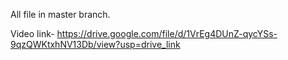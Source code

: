 All file in master branch.

Video link- https://drive.google.com/file/d/1VrEg4DUnZ-qycYSs-9qzQWKtxhNV13Db/view?usp=drive_link
